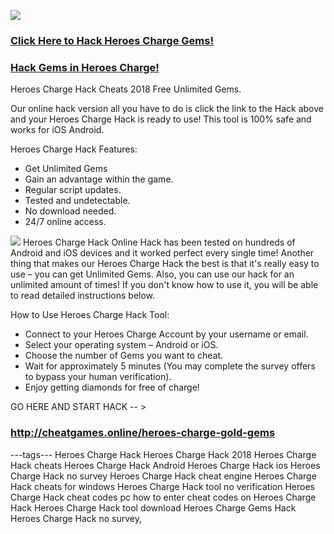<a href="http://cheatgames.online/heroes-charge-gold-gems"><img src="https://i.imgur.com/JofLywq.gif"></a>
<h3><a href="http://cheatgames.online/heroes-charge-gold-gems">Click Here to Hack Heroes Charge Gems!</a></h3>
<h3><a href="http://cheatgames.online/heroes-charge-gold-gems">Hack Gems in Heroes Charge!</a></h3>
Heroes Charge Hack Cheats 2018 Free Unlimited Gems.

Our online hack version all you have to do is click the link to the Hack above and your Heroes Charge Hack is ready to use! This tool is 100% safe and works for iOS Android.

Heroes Charge Hack Features:
- Get Unlimited Gems
- Gain an advantage within the game.
- Regular script updates.
- Tested and undetectable.
- No download needed.
- 24/7 online access.
<img src="http://cheatgames.online/heroes-charge-gold-gems/img/proof.jpg">
Heroes Charge Hack Online Hack has been tested on hundreds of Android and iOS devices and it worked perfect every single time! Another thing that makes our Heroes Charge Hack the best is that it's really easy to use – you can get Unlimited Gems. Also, you can use our hack for an unlimited amount of times! If you don't know how to use it, you will be able to read detailed instructions below.


How to Use Heroes Charge Hack Tool:
- Connect to your Heroes Charge Account by your username or email.
- Select your operating system – Android or iOS.
- Choose the number of Gems you want to cheat.
- Wait for approximately 5 minutes (You may complete the survey offers to bypass your human verification).
- Enjoy getting diamonds for free of charge!

GO HERE AND START HACK -- > <h3><a href="http://cheatgames.online/heroes-charge-gold-gems">http://cheatgames.online/heroes-charge-gold-gems</a></h3>

---tags---
Heroes Charge Hack
Heroes Charge Hack 2018
Heroes Charge Hack cheats
Heroes Charge Hack Android
Heroes Charge Hack ios
Heroes Charge Hack no survey
Heroes Charge Hack cheat engine
Heroes Charge Hack cheats for windows
Heroes Charge Hack tool no verification
Heroes Charge Hack cheat codes pc
how to enter cheat codes on Heroes Charge Hack
Heroes Charge Hack tool download
Heroes Charge Gems Hack
Heroes Charge Hack no survey,
